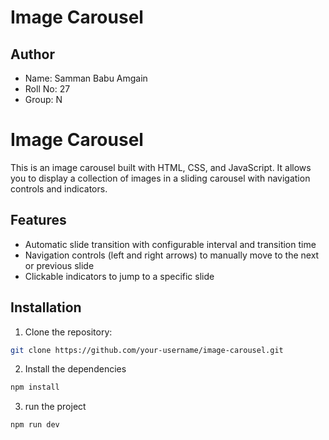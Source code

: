 # Image Carousel

## Author

- Name: Samman Babu Amgain
- Roll No: 27
- Group: N

# Image Carousel

This is an image carousel built with HTML, CSS, and JavaScript. It allows you to display a collection of images in a sliding carousel with navigation controls and indicators.

## Features

- Automatic slide transition with configurable interval and transition time
- Navigation controls (left and right arrows) to manually move to the next or previous slide
- Clickable indicators to jump to a specific slide

## Installation

1. Clone the repository:

```bash
git clone https://github.com/your-username/image-carousel.git

```

2. Install the dependencies

```bash
npm install
```

3. run the project

```bash
npm run dev
```

```

```
